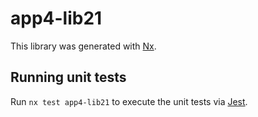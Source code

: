 # app4-lib21

This library was generated with [Nx](https://nx.dev).

## Running unit tests

Run `nx test app4-lib21` to execute the unit tests via [Jest](https://jestjs.io).
